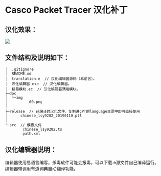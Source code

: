 # Casco Packet Tracer 汉化补丁
## 汉化效果：
![](https://raw.githubusercontent.com/lsy9202/CPT-Hanization/master/doc/img/00.png)

## 文件结构及说明如下：
~~~ 
│  .gitignore
│  README.md   
│  translation.e  // 汉化编辑器源码（易语言）。
│  汉化编辑器.exe  // 汉化编辑器。
│  精易模块.ec  // 汉化编辑器调用模块。
├─doc
│  └─img
│          00.png
│
├─release  // 已编译的汉化文件，复制进CPT的language目录中即可直接使用
│      chinese_lsy9202_20190110.ptl
│
└─src  // 模板文件
        chinese_lsy9202.ts
        path.xml
~~~

## 汉化编辑器说明：  
编辑器使用易语言编写，杀毒软件可能会报毒，可以下载.e源文件自己编译运行。  
编辑器带调用有道词典自动翻译功能。  
